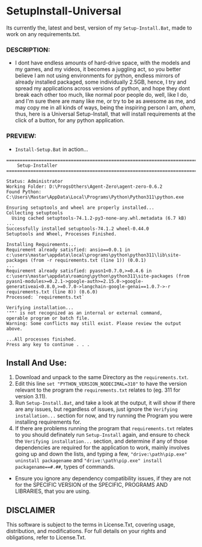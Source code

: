 # SetupInstall-Universal
Its currently the, latest and best, version of my `Setup-Install.Bat`, made to work on any requirements.txt.

### DESCRIPTION:
- I dont have endless amounts of hard-drive space, with the models and my games, and my videos, it becomes a juggling act, so you better believe I am not using environments for python, endless mirrors of already installed packaged, some individually 2.5GB, hence, I try and spread my applications across versions of python, and hope they dont break each other too much, like normal poor people do, well, like I do, and I'm sure there are many like me, or try to be as awesome as me, and may copy me in all kinds of ways, being the inspiring person I am, *ahem*, thus, here is a Universal Setup-Install, that will install requirements at the click of a button, for any python application. 

### PREVIEW:
- `Install-Setup.Bat` in action...
```
========================================================================================================================
    Setup-Installer
========================================================================================================================

Status: Administrator
Working Folder: D:\ProgsOthers\Agent-Zero\agent-zero-0.6.2
Found Python: C:\Users\Mastar\AppData\Local\Programs\Python\Python311\python.exe

Ensuring setuptools and wheel are properly installed...
Collecting setuptools
  Using cached setuptools-74.1.2-py3-none-any.whl.metadata (6.7 kB)
...
Successfully installed setuptools-74.1.2 wheel-0.44.0
Setuptools and Wheel, Processes Finished.

Installing Requirements...
Requirement already satisfied: ansio==0.0.1 in c:\users\mastar\appdata\local\programs\python\python311\lib\site-packages (from -r requirements.txt (line 1)) (0.0.1)
...
Requirement already satisfied: pyasn1<0.7.0,>=0.4.6 in c:\users\mastar\appdata\roaming\python\python311\site-packages (from pyasn1-modules>=0.2.1->google-auth>=2.15.0->google-generativeai<0.8.0,>=0.7.0->langchain-google-genai==1.0.7->-r requirements.txt (line 8)) (0.6.0)
Processed: `requirements.txt`

Verifying installation...
'""' is not recognized as an internal or external command,
operable program or batch file.
Warning: Some conflicts may still exist. Please review the output above.

...All processes finished.
Press any key to continue . . .

```

## Install And Use:
1. Download and unpack to the same Directory as the `requirements.txt`.
2. Edit this line `set "PYTHON_VERSION_NODECIMAL=310"` to have the version relevant to the program the `requirements.txt` relates to (eg. 311 for version 3.11).
3. Run `Setup-Install.Bat`, and take a look at the output, it will show if there are any issues, but regardless of issues, just ignore the `Verifying installation...` section for now, and try running the Program you were installing requirements for.
4. If there are problems running the program that  `requirements.txt` relates to you should definately run `Setup-Install` again, and ensure to check the `Verifying installation...` section, and determine if any of those dependencies are required for the application to work, mainly involves going up and down the lists, and typing a few, `"drive:\path\pip.exe" uninstall packagename` and `"drive:\path\pip.exe" install packagename==#.##`, types of commands.
- Ensure you ignore any dependency compatibility issues, if they are not for the SPECIFIC VERSION of the SPECIFIC, PROGRAMS AND LIBRARIES, that you are using.  

## DISCLAIMER
This software is subject to the terms in License.Txt, covering usage, distribution, and modifications. For full details on your rights and obligations, refer to License.Txt.
